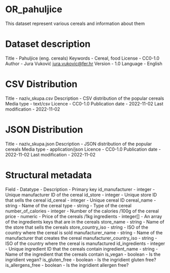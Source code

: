 # OR_pahuljice

This dataset represent various cereals and information about them

# Dataset description
Title - Pahuljice (eng. cereals)
Keywords - Cereal, food
License - CC0-1.0
Author - Jura Vuković <jura.vukovic@fer.hr>
Version - 1.0
Language - English

# CSV Distribution
Title - naziv_skupa.csv
Description - CSV distribution of the popular cereals
Media type - text/csv
Licence - CC0-1.0
Publication date - 2022-11-02
Last modification - 2022-11-02

# JSON Distribution
Title - naziv_skupa.json
Description - JSON distribution of the popular cereals
Media type - application/json
Licence - CC0-1.0
Publication date - 2022-11-02
Last modification - 2022-11-02

# Structural metadata
Field - Datatype - Description - Primary key
id_manufacturer - integer - Unique manufacturer ID of the cereal
id_store - integer - Unique store ID that sells the cereal
id_cereal - integer - Unique cereal ID
cereal_name - string - Name of the cereal
type - string - Type of the cereal
number_of_calories - integer - Number of the calories /100g of the cereal
price - numeric - Price of the cereals /1kg
ingredients - integer[] - An array of the ingredients keys that are in the cereals
store_name - string - Name of the store that sells the cereals
store_country_iso - string - ISO of the country where the cereal is sold
manufacturer_name - string - Name of the manufacturer that creates the cereal
manufacturer_country_iso - string - ISO of the country where the cereal is manufactured
id_ingredients - integer - Unique ingredient ID that the cereals contain
ingredient_name - string - Name of the ingredient that the cereals contain
is_vegan - boolean - Is the ingridient vegan?
is_gluten_free - boolean - Is the ingridient gluten free?
is_allergens_free - boolean - Is the ingridient allergen free?
